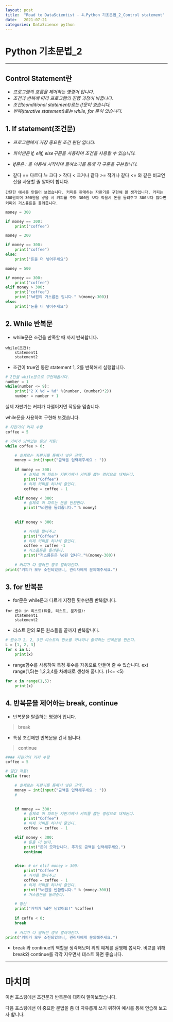 ```yaml
---
layout: post
title:  "Road to DataScientist - 4.Python 기초문법_2_Control statement"
date:   2021-07-21 
categories: DataScience python 
---
```

# Python 기초문법_2
---

## Control Statement란

* *프로그램의 흐름을 제어하는 명령어 입니다.*
* *조건과 반복에 따라 프로그램의 진행 과정이 바뀝니다.*
* *조건(conditional statement)로는 if문이 있습니다.*
* *반복(Iterative statement)로는 while, for 문이 있습니다.*

## 1. If statement(조건문)

* *프로그램에서 가장 중요한 조건 판단 입니다.*
* *파이썬은 if, elif, else구문을 사용하여 조건을 사용할 수 있습니다.* 
* *if문은 : 을 이용해 시작하며 들여쓰기를 통해 각 구문을 구분합니다.*

* 같다 *==* 다르다 *!=* 크다 *>* 작다 *<* 크거나 같다 *>=* 작거나 같다 *<=* 와 같은 비교연산을 사용할 줄 알아야 합니다.

``` 
간단한 예시를 만들어 보겠습니다. 커피를 판매하는 자판기를 구현해 볼 생각입니다. 커피는 300원이며 300원을 넣을 시 커피를 주며 300원 보다 적을시 돈을 돌려주고 300보다 많다면 커피와 거스름돈을 돌려줍니다.
```
```python
money = 300

if money == 300:
    print("coffee")
```
```python
money = 200

if money == 300:
    print("coffee")
else:
    print("돈을 더 넣어주세요")

money = 500

if money == 300:
    print("coffee")
elif money > 300:
    print("coffee")
    print("%d원의 거스름돈 입니다." %(money-300))
else:
    print("돈을 더 넣어주세요")
```

## 2. While 반복문

* while문은 조건을 만족할 때 까지 반복합니다.
```
while(조건):
    statement1
    statement2
```        
* 조건이 true인 동안 statement 1, 2를 반복해서 실행합니다. 

```python
# 2단을 while문으로 구현해봅시다.
number = 1
while(number <= 9):
    print("2 X %d = %d" %(number, (number)*2))
    number = number + 1
```

실제 자판기는 커피가 다떨어지면 작동을 멈춥니다.

while문을 사용하여 구현해 보겠습니다.

```python
# 자판기의 커피 수량
coffee = 5

# 커피가 남아있는 동안 작동!
while coffee > 0:

    # 실제로는 자판기를 통해서 넣은 금액.
    money = int(input("금액을 입력해주세요 : "))
    
    if money == 300:
        # 실제로 이 파트는 자판기에서 커피를 뽑는 명령으로 대체된다.
        print("Coffee")
        # 이제 커피를 하나씩 줄인다.
        coffee = coffee - 1

    elif money < 300:
        # 실제로 이 파트는 돈을 반환한다.
        print("%d원을 돌려줍니다." % money)
        
     
    elif money > 300:

        # 커피를 뽑아주고
        print("Coffee")
        # 이제 커피를 하나씩 줄인다.
        coffee = coffee -1
        # 거스름돈을 돌려준다.
        print("거스름돈은 %d원 입니다."%(money-300))
        
    # 커피가 다 떨어진 경우 알려야한다.
print("커피가 모두 소진되었으니, 관리자에게 문의해주세요.")
```

## 3. for 반복문

* for문은 while문과 다르게 지정된 횟수만큼 반복합니다.
```
for 변수 in 리스트(튜플, 리스트, 문자열):
    statement1
    statement2
```
* 리스트 안의 모든 원소들을 끝까지 반복합니다.

```python
# 원소가 1, 2, 3인 리스트의 원소를 하나하나 출력하는 반복문을 만든다.
L = [1, 2, 3]
for x in L:
    print(x)
```

* range함수를 사용하여 특정 횟수를 자동으로 만들어 줄 수 있습니다.
ex) range(1,5)는 1,2,3,4를 차례대로 생성해 줍니다. (1<= <5)

```python
for x in range(1,5):
    print(x)
```

## 4. 반복문을 제어하는 break, continue

* 반복문을 탈출하는 명령어 입니다.
> break

* 특정 조건에만 반복문을 건너 뜁니다.
> continue

```python
#### 자판기의 커피 수량
coffee = 5

# 일단 작동!
while true:

    # 실제로는 자판기를 통해서 넣은 금액.
    money = int(input("금액을 입력해주세요 : "))
    # 

    
    if money == 300:
        # 실제로 이 파트는 자판기에서 커피를 뽑는 명령으로 대체된다.
        print("Coffee")
        # 이제 커피를 하나씩 줄인다.
        coffee = coffee - 1

    elif money < 300:
        # 돈을 더 받자.
        print("돈이 모자랍니다. 추가로 금액을 입력해주세요.")
        continue

        
    else: # or elif money > 300:
        print("Coffee")
        # 커피를 뽑아주고
        coffee = coffee - 1
        # 이제 커피를 하나씩 줄인다.
        print("%d원을 반환합니다." % (money-300))
        # 거스름돈을 돌려준다.

    # 정산
    print("커피가 %d잔 남았어요!" %coffee)
    
    if coffe < 0:
    break
        
    # 커피가 다 떨어진 경우 알려야한다.
print("커피가 모두 소진되었으니, 관리자에게 문의해주세요.")
```
* break 와 continue의 역할을 생각해보며 위의 예제를 실행해 봅시다. 비교를 위해 break와 continue를 각각 지우면서 테스트 하면 좋습니다.

---

# 마치며
이번 포스팅에선 조건문과 반복문에 대하여 알아보았습니다.

다음 포스팅에선 이 중요한 문법을 좀 더 자유롭게 쓰기 위하여 예시를 통해 연습해 보고자 합니다.
